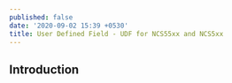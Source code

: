 ```yaml
---
published: false
date: '2020-09-02 15:39 +0530'
title: User Defined Field - UDF for NCS55xx and NCS5xx
---
```

## Introduction
